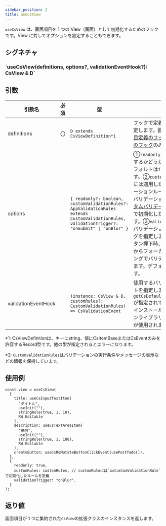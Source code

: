 ```yaml
---
sidebar_position: 2
title: useCsView
---
```


`useCsView` は、画面項目を 1 つの View（画面）として初期化するためのフックです。View に対してオプションを設定することもできます。

## シグネチャ

<h3>`useCsView(definitions, options?, validationEventHook?): CsView & D`</h3>

## 引数

| 引数名              | 必須 | 型                                                                                                                                             | 説明                                                                                                                                                                                                                                                                                                                                                                                                                                                                                                                                |
| ------------------- | ---- | ---------------------------------------------------------------------------------------------------------------------------------------------- | ----------------------------------------------------------------------------------------------------------------------------------------------------------------------------------------------------------------------------------------------------------------------------------------------------------------------------------------------------------------------------------------------------------------------------------------------------------------------------------------------------------------------------------- |
| definitions         | 〇   | `D extends CsViewDefinition*1`                                                                                                                 | フックで定義した画面項目を指定します。画面項目には[入力項目定義のフック](../../../category/入力項目定義のフック)や[イベント定義のフック](../../../category/イベント定義のフック)のみを指定できます。                                                                                                                                                                                                                                                                                                                                |
| options             |      | `{ readonly?: boolean, customValidationRules?: AppValidationRules extends CustomValidationRules, validationTrigger?: "onSubmit" \| "onBlur" }` | ①`readonly`には読み取り専用にするかどうかを指定します。 デフォルトは`false`が指定されます。②`customValidationRules`には適用したいカスタムバリデーションルールを指定します。バリデーションルールには[カスタムバリデーション定義の関数](../../../category/カスタムバリデーション定義の関数)で初期化したルールを指定します。③`validationTrigger`にはバリデーションの実行タイミングを指定します。`onSubmit`はボタン押下時、`onBlur`は入力項目からフォーカスが外れたタイミングでバリデーションを実施します。デフォルトは`onSubmit`です。 |
| validationEventHook |      | `(instance: CsView & D, customRules?: CustomValidationRules) => CsValidationEvent`                                                             | 使用するバリデーションイベントを指定します。デフォルトは `getCsDefaultValidationEvent()`が指定されており、初期設定でインストールしたバリデーションライブラリに対応したフックが使用されます。                                                                                                                                                                                                                                                                                                                                        |

\*1: CsViewDefinitionは、キーにstring、値にCsItemBaseまたはCsEventのみを許容するRecord型です。他の型が指定されるとエラーになります。



\*2: `CustomValidationRules`はバリデーションの実行条件やメッセージの表示などの情報を保持しています。

## 使用例

```tsx
const view = useCsView(
  {
    title: useCsInputTextItem(
      "タイトル",
      useInit(""),
      stringRule(true, 1, 10),
      RW.Editable
    ),
    description: useCsTextAreaItem(
      "説明",
      useInit(""),
      stringRule(true, 1, 100),
      RW.Editable
    ),
    createButton: useCsRqMutateButtonClickEvent(usePostTodo()),
  },
  {
    readonly: true,
    customRules: customRules, // customRuleには`xxCustomValidationRule`で初期化したルールを定義
    validationTrigger: "onBlur",
  }
);
```

## 返り値

画面項目が 1 つに集約された`CsView`の拡張クラスのインスタンスを返します。
